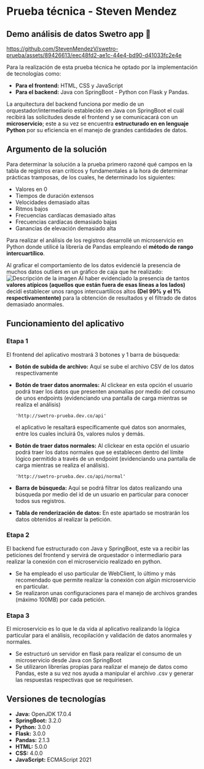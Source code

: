 # Prueba técnica - Steven Mendez

## Demo análisis de datos Swetro app 🎥
https://github.com/StevenMendezV/swetro-prueba/assets/89426613/eec48fd2-ae1c-44e4-bd90-d41033fc2e4e


Para la realización de esta prueba técnica he optado por la implementación de tecnologías como:
- **Para el frontend:** HTML, CSS y JavaScript
- **Para el backend:** Java con SpringBoot - Python con Flask y Pandas.

La arquitectura del backend funciona por medio de un orquestador/intermediario establecido en Java con SpringBoot el cuál recibirá las solicitudes desde el frontend y se comunicacará con un **microservicio**; este a su vez se encuentra **estructurado en en lenguaje Python** por su eficiencia en el manejo de grandes cantidades de datos.

## Argumento de la solución
Para determinar la solución a la prueba primero razoné qué campos en la tabla de registros eran críticos y fundamentales a la hora de determinar prácticas tramposas, de los cuales, he determinado los siguientes:
- Valores en 0
- Tiempos de duración extensos
- Velocidades demasiado altas
- Ritmos bajos
- Frecuencias cardíacas demasiado altas
- Frecuencias cardíacas demasiado bajas
- Ganancias de elevación demasiado alta

Para realizar el análisis de los registros desarrollé un microservicio en Python donde utilicé la librería de Pandas empleando el **método de rango intercuartílico**. 

Al graficar el comportamiento de los datos evidencié la presencia de muchos datos outliers en un gráfico de caja que he realizado:
![Descripción de la imagen](https://i.imgur.com/MWfI2i6.jpeg)
Al haber evidenciado la presencia de tantos **valores atípicos (aquellos que están fuera de esas líneas a los lados)** decidí establecer unos rangos intercuartílicos altos **(Del 99% y el 1% respectivamentente)**  para la obtención de resultados y el filtrado de datos demasiado anormales.

## Funcionamiento del aplicativo
### Etapa 1
El frontend del aplicativo mostrará 3 botones y 1 barra de búsqueda:
- **Botón de subida de archivo:** Aquí se sube el archivo CSV de los datos respectivamente
- **Botón de traer datos anormales:** Al clickear en esta opción el usuario podrá traer los datos que presenten anomalías por medio del consumo de unos endpoints (evidenciando una pantalla de carga mientras se realiza el análisis)

    ```'http://swetro-prueba.dev.co/api'```

    el aplicativo le resaltará específicamente qué datos son anormales, entre los cuales incluirá 0s, valores nulos y demás.
- **Botón de traer datos normales:** Al clickear en esta opción el usuario podrá traer los datos normales que se establecen dentro del límite lógico permitido a través de un endpoint (evidenciando una pantalla de carga mientras se realiza el análisis).

    ```'http://swetro-prueba.dev.co/api/normal'```

- **Barra de búsqueda:** Aquí se podrá filtrar los datos realizando una búsqueda por medio del id de un usuario en particular para conocer todos sus registros.
- **Tabla de renderización de datos:** En este apartado se mostrarán los datos obtenidos al realizar la petición.
### Etapa 2
El backend fue estructurado con Java y SpringBoot, este va a recibir las peticiones del frontend y servirá de orquestador o intermediario para realizar la conexión con el microservicio realizado en python.
- Se ha empleado el uso particular de WebClient, lo último y más recomendado que permite realizar la conexión con algún microservicio en particular.
- Se realizaron unas configuraciones para el manejo de archivos grandes (máximo 100MB) por cada petición.
### Etapa 3
El microservicio es lo que le da vida al aplicativo realizando la lógica particular para el análisis, recopilación y validación de datos anormales y normales.
- Se estructuró un servidor en flask para realizar el consumo de un microservicio desde Java con SpringBoot
- Se utilizaron librerías propias para realizar el manejo de datos como Pandas, este a su vez nos ayuda a manipular el archivo .csv y generar las respuestas respectivas que se requiriesen.



## Versiones de tecnologías
- **Java:** OpenJDK 17.0.4
- **SpringBoot:** 3.2.0
- **Python:** 3.0.0
- **Flask:** 3.0.0
- **Pandas:** 2.1.3
- **HTML:** 5.0.0
- **CSS:** 4.0.0
- **JavaScript:** ECMAScript 2021

